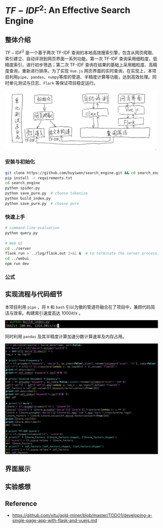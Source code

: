 # $TF-IDF^2$: An Effective Search Engine

## 整体介绍

$TF-IDF^2$ 是一个基于两次 TF-IDF 查询的本地高效搜索引擎，包含从网页爬取、索引建立、自动评测到网页界面一系列功能。第一次 TF-IDF 查询采用细粒度、低精度索引，进行初步筛选；第二次 TF-IDF 查询在结果的基础上采用粗粒度、高精度查询，重新进行排序。为了实现 `Vue.js` 网页界面的实时查询，在实现上，本项目利用`pipe`、`pandas`、`numpy`等库的管道、半精度计算等功能，达到高效处理。同时单元测试与日志、`Flark` 等保证项目稳定运行。



![](assets/framework.jpg)

### 安装与初始化

```bash
git clone https://github.com/huyiwen/search_engine.git && cd search_engine
pip install -r requirements.txt
cd search_engine
python spider.py
python save_pure.py  # choose tokenize
python build_index.py
python save_pure.py  # choose pure
```

### 快速上手

```bash
# command line evaluation
python query.py

# Web UI
cd ../server
flask run > ../log/flask.out 2>&1 &  # to terminate the server process, just close the terminal
cd ../webui
npm run dev
```

### 公式



## 实现流程与代码细节

本项目利用 `pipe` ，将 `R` 和 `bash` 引以为傲的管道符融合在了项目中，兼顾代码简洁与效率。构建索引速度高达 $1000it/s$ 。

![](assets/index.png)

同时利用 `pandas` 及其半精度计算加速分数计算速率及内存占用。

![](assets/pandas.png)



## 界面展示

## 实验感想

## Reference

- https://github.com/xitu/gold-miner/blob/master/TODO1/developing-a-single-page-app-with-flask-and-vuejs.md
